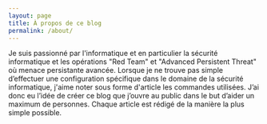 ```yaml
---
layout: page
title: À propos de ce blog
permalink: /about/
---
```

Je suis passionné par l'informatique et en particulier la sécurité informatique et les opérations "Red Team" et "Advanced Persistent Threat" où menace persistante avancée.
Lorsque je ne trouve pas simple d’effectuer une configuration spécifique dans le domaine de la sécurité informatique, j'aime noter sous forme d'article les commandes utilisées. J’ai donc eu l’idée de créer ce blog que j’ouvre au public dans le but d’aider un maximum de personnes. Chaque article est rédigé de la manière la plus simple possible.
